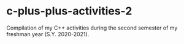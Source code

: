 # c-plus-plus-activities-2
Compilation of my C++ activities during the second semester of my freshman year (S.Y. 2020-2021).
